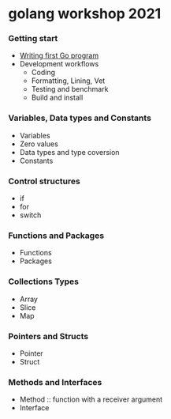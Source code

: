 # golang workshop 2021

### Getting start
* [Writing first Go program](https://github.com/up1/course-go-2021/tree/main/demo/01-hello)
* Development workflows
  * Coding
  * Formatting, Lining, Vet
  * Testing and benchmark
  * Build and install

### Variables, Data types and Constants
* Variables
* Zero values
* Data types and type coversion
* Constants

### Control structures
* if
* for
* switch

### Functions and Packages
* Functions
* Packages

### Collections Types
* Array
* Slice
* Map

### Pointers and Structs
* Pointer
* Struct

### Methods and Interfaces
* Method :: function with a receiver argument
* Interface
